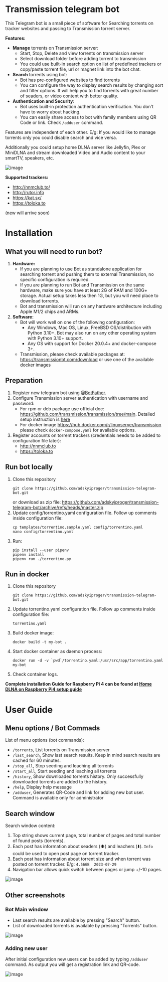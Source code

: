 # Transmission telegram bot


This Telegram bot is a small piece of software for Searching torrents on tracker websites and passing to Transmission torrent server.

**Features:**

- **Manage** torrents on Transmission server:
  - Start, Stop, Delete and view torrents on transmission server
  - Select download folder before adding torrent to transmission
  - You could use built-in search option on list of predefined trackers or copy/paste torrent file, url or magnet link into the bot chat.
- **Search** torrents using bot:
  - Bot has pre-configured websites to find torrents
  - You can configure the way to display search results by changing sort and filter options. It will help you to find torrents with great number of seaders, or video content with better quality.
- **Authentication and Security**:
  - Bot uses built-in protection authentication verification. You don't have to worry about hacking.
  - You can easily share access to bot with family members using QR Code or link. Check `/adduser` command.

Features are independent of each other. E/g: If you would like to manage torrents only you could disable search and vice versa.

Additionally you could setup home DLNA server like Jellyfin, Plex or MiniDLNA and stream downloaded Video and Audio content to your smartTV, speakers, etc.

![image](doc/images/network-diagram.jpg)


**Supported trackers:**
* http://nnmclub.to/
* http://rutor.info 
* https://kat.sx/
* https://toloka.to

(new will arrive soon)

# Installation

## What you will need to run bot?
1. **Hardware:**
   - If you are planning to use Bot as standalone application for searching torrent and pushing them to external Transmission, no specific configuration is required.
   - If you are planning to run Bot and Transmission on the same hardware, make sure you have at least 2G of RAM and 100G+ storage. Actual setup takes less then 1G, but you will need place to download torrents.
   - Bot and transmission will run on any hardware architecture including Apple M1/2 chips and ARMs.
2. **Software:** 
   - Bot will work well on one of the following configuration:
      - Any Windows, Mac OS, Linux, FreeBSD OS/distribution with Python 3.10+. Bot may also run on any other operating system with Python 3.10+ support.
      - Any OS with support for Docker 20.0.4+ and docker-compose 3+.
   - Transmission, please check available packages at: https://transmissionbt.com/download or use one of the available docker images
   
   

## Preparation
1. Register new telegram bot using [@BotFather](https://t.me/botfather).
2. Configure Transmission server authentication with username and password:
   - For rpm or deb package use official doc: https://github.com/transmission/transmission/tree/main. Detailed setup instruction is [here](doc/Transmission-setup.md)
   - For docker image https://hub.docker.com/r/linuxserver/transmission please check `docker-compose.yaml` for available options.
3. Register accounts on torrent trackers (credentials needs to be added to configuration file later):
   * http://nnmclub.to
   * https://toloka.to

## Run bot locally

1. Clone this repository
   ```
   git clone https://github.com/adskyiproger/transmission-telegram-bot.git
   ```
   or download as zip file: https://github.com/adskyiproger/transmission-telegram-bot/archive/refs/heads/master.zip
2. Update config/torrentino.yaml configuration file. Follow up comments inside configuration file:
   ```
   cp templates/torrentino.sample.yaml config/torrentino.yaml
   nano config/torrentino.yaml
   ```
3. Run:
   ```
   pip install --user pipenv
   pipenv install
   pipenv run ./torrentino.py
   ```

## Run in docker

1. Clone this repository
   ```
   git clone https://github.com/adskyiproger/transmission-telegram-bot.git
   ```
2. Update torrentino.yaml configuration file. Follow up comments inside configuration file:
   ```
   torrentino.yaml
   ```

3. Build docker image:
   ```
   docker build -t my-bot . 
   ```
4. Start docker container as daemon process:
   ```
   docker run -d -v `pwd`/torrentino.yaml:/usr/src/app/torrentino.yaml my-bot
   ```
5. Check container logs.


**Complete installation Guide for Raspberry Pi 4 can be found at [Home DLNA on Raspberry Pi4 setup guide](doc/Home-DNLA-setup.md)**


# User Guide

## Menu options / Bot Commads

List of menu options (bot commands):

- `/torrents`, List torrents on Transmission server
- `/last_search`, Show last search results. Keep in mind search results are cached for 60 minutes.
- `/stop_all`, Stop seeding and leaching all torrents
- `/start_all`, Start seeding and leaching all torrents
- `/history`, Show downloaded torrents history. Only successfully downloaded torrents are added to the history.
- `/help`, Display help message
- `/adduser`, Generates QR-Code and link for adding new bot user. Command is available only for administrator

## Search window

Search window content:

1. Top string shows current page, total number of pages and total number of found posts (torrents).
2. Each post has information about seaders (⬆️) and leachers (⬇️). `Info` could be used to open post page on torrent tracker.
3. Each post has information about torrent size and when torrent was posted on torrent tracker. E/g: `4.56GB  2023-07-29`
4. Navigation bar allows quick switch between pages or jump +/-10 pages.

![image](doc/images/search-window.png)



## Other screenshots

### Bot Main window
- Last search results are available by pressing "Search" button.
- List of downloaded torrents is available by pressing "Torrents" button.

![image](doc/images/screen-0.png)

### Adding new user

After initial configuration new users can be added by typing `/adduser` command. As output you will get a registration link and QR-code.

![image](doc/images/screen-1.png)
